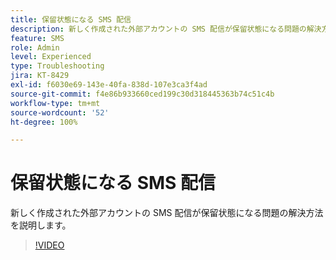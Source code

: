 ```yaml
---
title: 保留状態になる SMS 配信
description: 新しく作成された外部アカウントの SMS 配信が保留状態になる問題の解決方法を説明します。
feature: SMS
role: Admin
level: Experienced
type: Troubleshooting
jira: KT-8429
exl-id: f6030e69-143e-40fa-838d-107e3ca3f4ad
source-git-commit: f4e86b933660ced199c30d318445363b74c51c4b
workflow-type: tm+mt
source-wordcount: '52'
ht-degree: 100%

---
```


# 保留状態になる SMS 配信

新しく作成された外部アカウントの SMS 配信が保留状態になる問題の解決方法を説明します。

>[!VIDEO](https://video.tv.adobe.com/v/335986?quality=12&learn=on)
